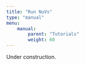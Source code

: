 ```yaml
---
title: "Run NuVs"
type: "manual"
menu:
    manual:
        parent: "Tutorials"
        weight: 60
---
```


<article class="message is-warning">
  <div class="message-body">
    Under construction.
  </div>
</article>